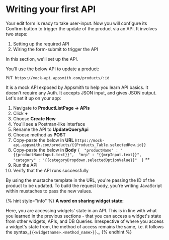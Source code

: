 # Writing your first API

Your edit form is ready to take user-input. Now you will configure its Confirm button to trigger the update of the product via an API. It involves two steps:

1. Setting up the required API
2. Wiring the form-submit to trigger the API

In this section, we'll set up the API.

You'll use the below API to update a product:

`PUT https://mock-api.appsmith.com/products/:id`

It is a mock API exposed by Appsmith to help you learn API basics. It doesn't require any Auth. It accepts JSON input, and gives JSON output. Let's set it up on your app:

1. Navigate to **ProductListPage → APIs**
2. Click **+**
3. Choose **Create New**
4. You'll see a Postman-like interface
5. Rename the API to **UpdateQueryApi**
6. Choose method as **POST**
7. Copy-paste the below in **URL** `https://mock-api.appsmith.com/products/{{Products_Table.selectedRow.id}}`
8. Copy-paste the below in **Body** `{  "productName" : "{{productNameInput.text}}",  "mrp" : "{{mrpInput.text}}",  "category" : "{{categoryDropdown.selectedOptionValue}}"  }` _\*\*_
9. Run the API
10. Verify that the API runs successfully

By using the mustache template in the URL, you're passing the ID of the product to be updated. To build the request body, you're writing JavaScript within mustaches to pass the new values.

{% hint style="info" %}
**A word on sharing widget state:**

Here, you are accessing widgets' state in an API. This is in line with what you learned in the previous sections - that you can access a widget's state from other widgets, APIs, and DB Queries. Irrespective of where you access a widget's state from, the method of access remains the same, i.e. it follows the syntax_`{{<widgetname>.<method_name>}}`._
{% endhint %}

